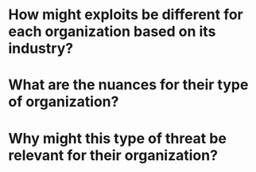 # How might exploits be different for each organization based on its industry?


# What are the nuances for their type of organization?


# Why might this type of threat be relevant for their organization?
